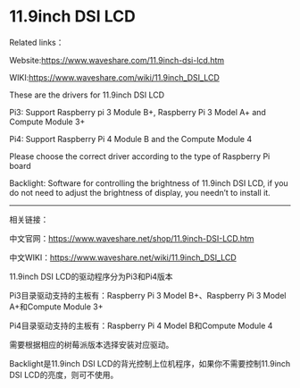 # 11.9inch DSI LCD

Related links：

Website:https://www.waveshare.com/11.9inch-dsi-lcd.htm

WIKI:https://www.waveshare.com/wiki/11.9inch_DSI_LCD

These are the drivers for 11.9inch DSI LCD

Pi3: Support Raspberry pi 3 Module B+, Raspberry Pi 3 Model A+ and Compute Module 3+

Pi4: Support Raspberry Pi 4 Module B and the Compute Module 4

Please choose the correct driver according to the type of Raspberry Pi board

Backlight: Software for controlling the brightness of 11.9inch DSI LCD, if you do not need to adjust the brightness of display, you needn’t to install it.

--------------------------------------------------------------------------------

相关链接：

中文官网：https://www.waveshare.net/shop/11.9inch-DSI-LCD.htm

中文WIKI：https://www.waveshare.net/wiki/11.9inch_DSI_LCD

11.9inch DSI LCD的驱动程序分为Pi3和Pi4版本

Pi3目录驱动支持的主板有：Raspberry Pi 3 Model B+、Raspberry Pi 3 Model A+和Compute Module 3+

Pi4目录驱动支持的主板有：Raspberry Pi 4 Model B和Compute Module 4

需要根据相应的树莓派版本选择安装对应驱动。

Backlight是11.9inch DSI LCD的背光控制上位机程序，如果你不需要控制11.9inch DSI LCD的亮度，则可不使用。

